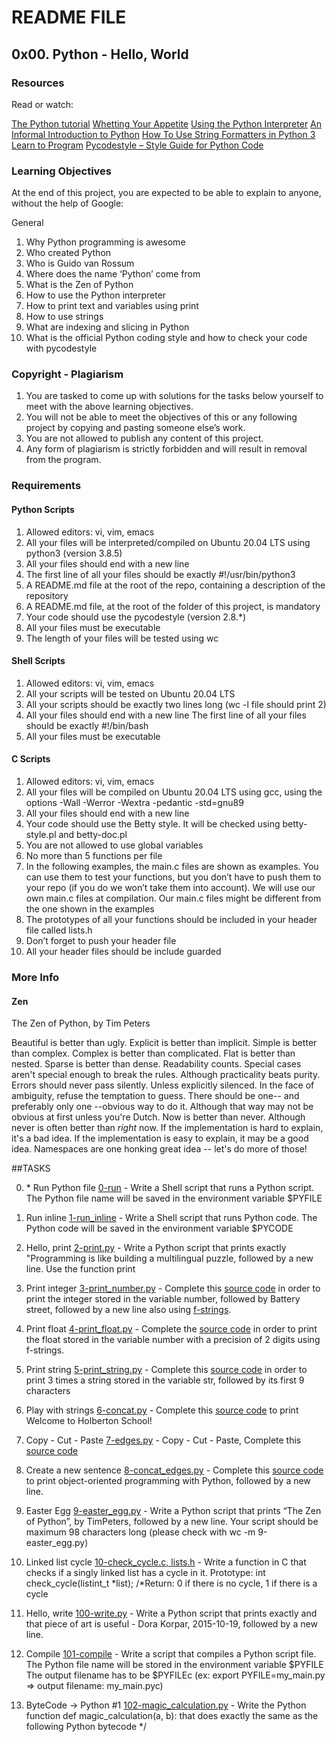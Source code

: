 # README FILE

## 0x00. Python - Hello, World

### Resources
Read or watch:

[The Python tutorial](https://docs.python.org/3/tutorial/index.html)
[Whetting Your Appetite](https://docs.python.org/3/tutorial/appetite.html)
[Using the Python Interpreter](https://docs.python.org/3/tutorial/interpreter.html)
[An Informal Introduction to Python](https://docs.python.org/3/tutorial/introduction.html)
[How To Use String Formatters in Python 3](https://realpython.com/python-f-strings//)
[Learn to Program](https://www.youtube.com/playlist?list=PLGLfVvz_LVvTn3cK5e6LjhgGiSeVlIRwt)
[Pycodestyle – Style Guide for Python Code](https://pypi.org/project/pycodestyle/)


### Learning Objectives
At the end of this project, you are expected to be able to explain to anyone, without the help of Google:

General
1. Why Python programming is awesome
2. Who created Python
3. Who is Guido van Rossum
4. Where does the name ‘Python’ come from
5. What is the Zen of Python
6. How to use the Python interpreter
7. How to print text and variables using print
8. How to use strings
9. What are indexing and slicing in Python
10. What is the official Python coding style and how to check your code with pycodestyle

### Copyright - Plagiarism
1. You are tasked to come up with solutions for the tasks below yourself to meet with the above learning objectives.
2. You will not be able to meet the objectives of this or any following project by copying and pasting someone else’s work.
3. You are not allowed to publish any content of this project.
4. Any form of plagiarism is strictly forbidden and will result in removal from the program.

### Requirements
#### Python Scripts

1. Allowed editors: vi, vim, emacs
2. All your files will be interpreted/compiled on Ubuntu 20.04 LTS using python3 (version 3.8.5)
3. All your files should end with a new line
4. The first line of all your files should be exactly #!/usr/bin/python3
5. A README.md file at the root of the repo, containing a description of the repository
6. A README.md file, at the root of the folder of this project, is mandatory
7. Your code should use the pycodestyle (version 2.8.*)
8. All your files must be executable
9. The length of your files will be tested using wc

#### Shell Scripts

1. Allowed editors: vi, vim, emacs
2. All your scripts will be tested on Ubuntu 20.04 LTS
3. All your scripts should be exactly two lines long (wc -l file should print 2)
4. All your files should end with a new line
The first line of all your files should be exactly #!/bin/bash
5. All your files must be executable

#### C Scripts
1. Allowed editors: vi, vim, emacs
2. All your files will be compiled on Ubuntu 20.04 LTS using gcc, using the options -Wall -Werror -Wextra -pedantic -std=gnu89
3. All your files should end with a new line
4. Your code should use the Betty style. It will be checked using betty-style.pl and betty-doc.pl
5. You are not allowed to use global variables
6. No more than 5 functions per file
7. In the following examples, the main.c files are shown as examples. You can use them to test your functions, but you don’t have to push them to your repo (if you do we won’t take them into account). We will use our own main.c files at compilation. Our main.c files might be different from the one shown in the examples
8. The prototypes of all your functions should be included in your header file called lists.h
9. Don’t forget to push your header file
10. All your header files should be include guarded

### More Info
#### Zen

The Zen of Python, by Tim Peters

Beautiful is better than ugly.
Explicit is better than implicit.
Simple is better than complex.
Complex is better than complicated.
Flat is better than nested.
Sparse is better than dense.
Readability counts.
Special cases aren't special enough to break the rules.
Although practicality beats purity.
Errors should never pass silently.
Unless explicitly silenced.
In the face of ambiguity, refuse the temptation to guess.
There should be one-- and preferably only one --obvious way to do it.
Although that way may not be obvious at first unless you're Dutch.
Now is better than never.
Although never is often better than *right* now.
If the implementation is hard to explain, it's a bad idea.
If the implementation is easy to explain, it may be a good idea.
Namespaces are one honking great idea -- let's do more of those!

##TASKS

0. \* Run Python file [0-run](./0-run) - Write a Shell script that runs a Python script.
The Python file name will be saved in the environment variable $PYFILE

1. Run inline [1-run_inline](./1-run_inline) - Write a Shell script that runs Python code.
The Python code will be saved in the environment variable $PYCODE

2. Hello, print [2-print.py](./2-print.py) - Write a Python script that prints exactly "Programming is like building a multilingual puzzle, followed by a new line.
Use the function print

3. Print integer [3-print_number.py](./3-print_number.py) - Complete this [source code](https://github.com/alx-tools/0x00.py/blob/master/3-print_number.py) in order to print the integer stored in the variable number, followed by Battery street, followed by a new line also using [f-strings](https://realpython.com/python-f-strings/).

4. Print float [4-print_float.py](./4-print_float.py) - Complete the [source code](https://github.com/alx-tools/0x00.py/blob/master/4-print_float.py) in order to print the float stored in the variable number with a precision of 2 digits using f-strings.

5. Print string [5-print_string.py](./5-print_string.py) - Complete this [source code](https://github.com/alx-tools/0x00.py/blob/master/5-print_string.py) in order to print 3 times a string stored in the variable str, followed by its first 9 characters

6. Play with strings [6-concat.py](./6-concat.py) - Complete this [source code](https://github.com/alx-tools/0x00.py/blob/master/6-concat.py) to print Welcome to Holberton School! 

7. Copy - Cut - Paste [7-edges.py](./7-edges,py0) - Copy - Cut - Paste, Complete this [source code](https://github.com/alx-tools/0x00.py/blob/master/7-edges.py)

8. Create a new sentence [8-concat_edges.py](./8-concat_edges.py) - Complete this [source code](https://github.com/alx-tools/0x00.py/blob/master/8-concat_edges.py) to print object-oriented programming with Python, followed by a new line.

9. Easter Egg [9-easter_egg.py](./9-easter_egg.py) - Write a Python script that prints “The Zen of Python”, by TimPeters, followed by a new line.
Your script should be maximum 98 characters long (please check with wc -m 9-easter_egg.py)

10. Linked list cycle [10-check_cycle.c, lists.h](./10-check_cycle) - Write a function in C that checks if a singly linked list has a cycle in it.
Prototype: int check_cycle(listint_t *list);
/*Return: 0 if there is no cycle, 1 if there is a cycle

11. Hello, write [100-write.py](./100-write.py) - Write a Python script that prints exactly and that piece of art is useful - Dora Korpar, 2015-10-19, followed by a new line.
12. Compile [101-compile](./101-compile) - Write a script that compiles a Python script file.
The Python file name will be stored in the environment variable $PYFILE
The output filename has to be $PYFILEc (ex: export PYFILE=my_main.py => output filename: my_main.pyc)
13. ByteCode -> Python #1 [102-magic_calculation.py](./102-magic_calculation.py) - Write the Python function def magic_calculation(a, b): that does exactly the same as the following Python bytecode */
